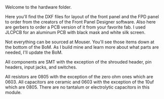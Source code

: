 Welcome to the hardware folder.

Here you'll find the DXF files for layout of the front panel and the FPD panel to order from the creators of the
Front Panel Designer software. Also here are gerbers to order a PCB version of it from your favorite fab. I used 
JLCPCB for an aluminum PCB with black mask and white silk screen.

Not everything can be sourced at Mouser. You'll see those items down at the bottom of the BoM. As I build mine and
learn more about what parts are needed, I'll update the BoM. 

All components are SMT with the exception of the shrouded header, pin headers, input jacks, and switches.

All resistors are 0805 with the exception of the zero ohm ones which are 0603. All capacitors are ceramic and 0603
with the exception of the 10uf which are 0805. There are no tantalum or electrolytic capacitors in this module.

